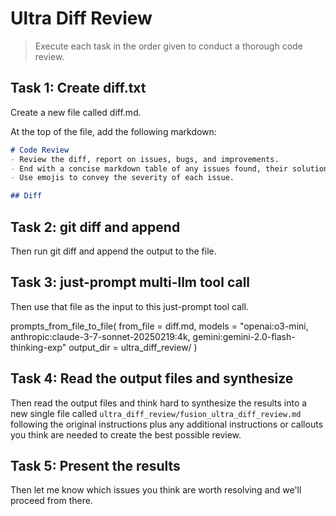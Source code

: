 # Ultra Diff Review
> Execute each task in the order given to conduct a thorough code review.

## Task 1: Create diff.txt

Create a new file called diff.md.

At the top of the file, add the following markdown:

```md
# Code Review
- Review the diff, report on issues, bugs, and improvements.
- End with a concise markdown table of any issues found, their solutions, and a risk assessment for each issue if applicable.
- Use emojis to convey the severity of each issue.

## Diff

```

## Task 2: git diff and append

Then run git diff and append the output to the file.

## Task 3: just-prompt multi-llm tool call

Then use that file as the input to this just-prompt tool call.

prompts_from_file_to_file(
    from_file = diff.md,
    models = "openai:o3-mini, anthropic:claude-3-7-sonnet-20250219:4k, gemini:gemini-2.0-flash-thinking-exp"
    output_dir = ultra_diff_review/
)

## Task 4: Read the output files and synthesize

Then read the output files and think hard to synthesize the results into a new single file called `ultra_diff_review/fusion_ultra_diff_review.md` following the original instructions plus any additional instructions or callouts you think are needed to create the best possible review.

## Task 5: Present the results

Then let me know which issues you think are worth resolving and we'll proceed from there.
